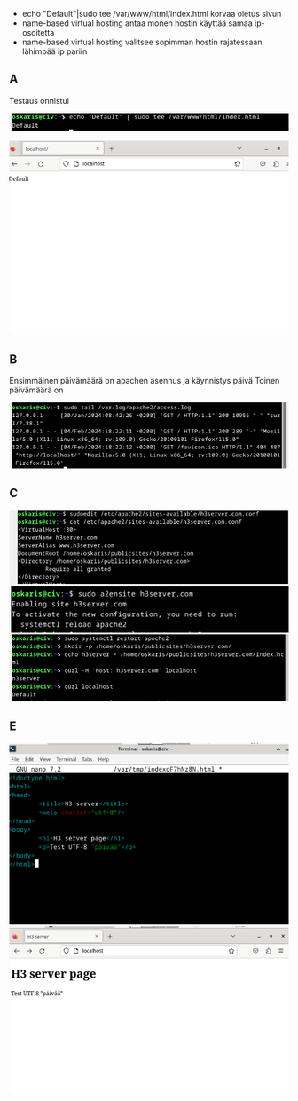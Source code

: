- echo "Default"|sudo tee /var/www/html/index.html korvaa oletus sivun
- name-based virtual hosting antaa monen hostin käyttää samaa ip-osoitetta
- name-based virtual hosting valitsee sopimman hostin rajatessaan lähimpää ip pariin
## A
Testaus onnistui

![Alt text](https://github.com/OskariSalovaara/linuxpalvelin/blob/main/images/h3a.png?raw=true)

![Alt text](https://github.com/OskariSalovaara/linuxpalvelin/blob/main/images/h3aa.png?raw=true)
## B
Ensimmäinen päivämäärä on apachen asennus ja käynnistys päivä
Toinen päivämäärä on 

![Alt text](https://github.com/OskariSalovaara/linuxpalvelin/blob/main/images/h3b.png?raw=true)
## C

![Alt text](https://github.com/OskariSalovaara/linuxpalvelin/blob/main/images/h3c.png?raw=true)
![Alt text](https://github.com/OskariSalovaara/linuxpalvelin/blob/main/images/h3cc.png?raw=true)
![Alt text](https://github.com/OskariSalovaara/linuxpalvelin/blob/main/images/h3ccc.png?raw=true)
## E

![Alt text](https://github.com/OskariSalovaara/linuxpalvelin/blob/main/images/h3e.png?raw=true)
![Alt text](https://github.com/OskariSalovaara/linuxpalvelin/blob/main/images/h3ee.png?raw=true)
